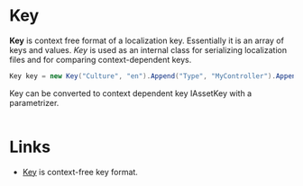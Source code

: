 # Key
**Key** is context free format of a localization key. Essentially it is an array of keys and values. 
*Key* is used as an internal class for serializing localization files and for comparing context-dependent keys.

```csharp
Key key = new Key("Culture", "en").Append("Type", "MyController").Append("Key", "Success");
```

Key can be converted to context dependent key IAssetKey with a parametrizer.

```csharp

```

# Links
 * [Key](https://github.com/tagcode/Lexical.Localization/blob/master/Lexical.Localization/Internal/Key.cs) is context-free key format.
